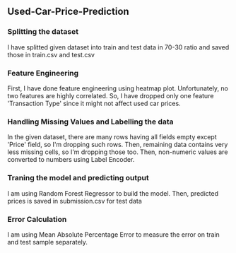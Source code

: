 ## Used-Car-Price-Prediction
### Splitting the dataset
I have splitted given dataset into train and test data in 70-30 ratio and saved those in train.csv and test.csv

### Feature Engineering
First, I have done feature engineering using heatmap plot. Unfortunately, no two features are highly correlated.
So, I have dropped only one feature 'Transaction Type' since it might not affect used car prices.

### Handling Missing Values and Labelling the data
In the given dataset, there are many rows having all fields empty except 'Price' field, so I'm dropping such rows.
Then, remaining data contains very less missing cells, so I'm dropping those too. 
Then, non-numeric values are converted to numbers using Label Encoder.

### Traning the model and predicting output
I am using Random Forest Regressor to build the model.
Then, predicted prices is saved in submission.csv for test data

### Error Calculation
I am using Mean Absolute Percentage Error to measure the error on train and test sample separately.
